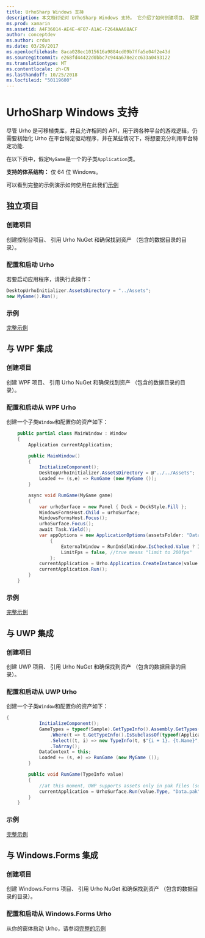 ```yaml
---
title: UrhoSharp Windows 支持
description: 本文档讨论对 UrhoSharp Windows 支持。 它介绍了如何创建项目、 配置和启动 Urho、 将与 WPF 中，集成和与 UWP 集成。
ms.prod: xamarin
ms.assetid: A4F36014-AE4E-4F07-A1AC-F264AAA68ACF
author: conceptdev
ms.author: crdun
ms.date: 03/29/2017
ms.openlocfilehash: 8aca028ec1015616a9884cd09b7ffa5e04f2e43d
ms.sourcegitcommit: e268fd44422d0bbc7c944a678e2cc633a0493122
ms.translationtype: MT
ms.contentlocale: zh-CN
ms.lasthandoff: 10/25/2018
ms.locfileid: "50119600"
---
```

# <a name="urhosharp-windows-support"></a>UrhoSharp Windows 支持

尽管 Urho 是可移植类库，并且允许相同的 API，用于跨各种平台的游戏逻辑，仍需要初始化 Urho 在平台特定驱动程序，并在某些情况下，将想要充分利用平台特定功能.

在以下页中，假定`MyGame`是一个的子类`Application`类。

**支持的体系结构：** 仅 64 位 Windows。

可以看到完整的示例演示如何使用在此我们[示例](https://github.com/xamarin/urho-samples/tree/master/FeatureSamples)

## <a name="standalone-project"></a>独立项目

### <a name="creating-a-project"></a>创建项目

创建控制台项目、 引用 Urho NuGet 和确保找到资产 （包含的数据目录的目录）。

### <a name="configuring-and-launching-urho"></a>配置和启动 Urho

若要启动应用程序，请执行此操作：

```csharp
DesktopUrhoInitializer.AssetsDirectory = "../Assets";
new MyGame().Run();
```

### <a name="example"></a>示例

[完整示例](https://github.com/xamarin/urho-samples/tree/master/FeatureSamples/Desktop)

## <a name="integrated-with-wpf"></a>与 WPF 集成

### <a name="creating-a-project"></a>创建项目

创建 WPF 项目、 引用 Urho NuGet 和确保找到资产 （包含的数据目录的目录）。

### <a name="configuring-and-launching-urho-from-wpf"></a>配置和启动从 WPF Urho

创建一个子类`Window`和配置你的资产如下：

```csharp
    public partial class MainWindow : Window
    {
        Application currentApplication;

        public MainWindow()
        {
            InitializeComponent();
            DesktopUrhoInitializer.AssetsDirectory = @"../../Assets";
            Loaded += (s,e) => RunGame (new MyGame ());
        }

        async void RunGame(MyGame game)
        {
            var urhoSurface = new Panel { Dock = DockStyle.Fill };
            WindowsFormsHost.Child = urhoSurface;
            WindowsFormsHost.Focus();
            urhoSurface.Focus();
            await Task.Yield();
            var appOptions = new ApplicationOptions(assetsFolder: "Data")
                {
                    ExternalWindow = RunInSdlWindow.IsChecked.Value ? IntPtr.Zero : urhoSurface.Handle,
                    LimitFps = false, //true means "limit to 200fps"
                };
            currentApplication = Urho.Application.CreateInstance(value.Type, appOptions);
            currentApplication.Run();
        }
    }
```

### <a name="example"></a>示例

[完整示例](https://github.com/xamarin/urho-samples/tree/master/FeatureSamples/WPF)

## <a name="integrated-with-uwp"></a>与 UWP 集成

### <a name="creating-a-project"></a>创建项目

创建 UWP 项目、 引用 Urho NuGet 和确保找到资产 （包含的数据目录的目录）。

### <a name="configuring-and-launching-urho-from-uwp"></a>配置和启动从 UWP Urho

创建一个子类`Window`和配置你的资产如下：

```csharp
{
            InitializeComponent();
            GameTypes = typeof(Sample).GetTypeInfo().Assembly.GetTypes()
                .Where(t => t.GetTypeInfo().IsSubclassOf(typeof(Application)) && t != typeof(Sample))
                .Select((t, i) => new TypeInfo(t, $"{i + 1}. {t.Name}", ""))
                .ToArray();
            DataContext = this;
            Loaded += (s, e) => RunGame (new MyGame ());
        }

        public void RunGame(TypeInfo value)
        {
            //at this moment, UWP supports assets only in pak files (see PackageTool)
            currentApplication = UrhoSurface.Run(value.Type, "Data.pak");
        }
    }
```

### <a name="example"></a>示例

[完整示例](https://github.com/xamarin/urho-samples/tree/master/FeatureSamples/UWP)

## <a name="integrated-with-windowsforms"></a>与 Windows.Forms 集成

### <a name="creating-a-project"></a>创建项目

创建 Windows.Forms 项目、 引用 Urho NuGet 和确保找到资产 （包含的数据目录的目录）。

### <a name="configuring-and-launching-urho-from-windowsforms"></a>配置和启动从 Windows.Forms Urho

从你的窗体启动 Urho，请参阅[完整的示例](https://github.com/xamarin/urho-samples/blob/master/FeatureSamples/WinForms/SamplesForm.cs)
